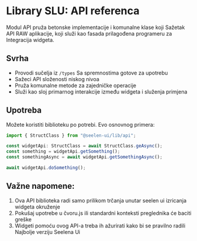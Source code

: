# **Library SLU: API referenca**

Modul API pruža betonske implementacije i komunalne klase koji 
Sažetak API RAW aplikacije, koji služi kao fasada prilagođena programeru za 
Integracija widgeta.

## **Svrha**

* Provodi sučelja iz `/types` Sa spremnostima gotove za upotrebu
* Sažeci API složenosti niskog nivoa
* Pruža komunalne metode za zajedničke operacije
* Služi kao sloj primarnog interakcije između widgeta i služenja 
  primjena

## **Upotreba**

Možete koristiti biblioteku po potrebi. Evo osnovnog primera:

```ts
import { StructClass } from "@seelen-ui/lib/api";

const widgetApi: StructClass = await StructClass.geAsync();
const something = widgetApi.getSomething();
const somethingAsync = await widgetApi.getSomethingAsync();

await widgetApi.doSomething();
```

## **Važne napomene:**

1. Ova API biblioteka radi samo prilikom trčanja unutar seelen ui izricanja widgeta 
   okruženje
2. Pokušaj upotrebe u čvoru.js ili standardni konteksti preglednika će baciti 
   greške
3. Widgeti pomoću ovog API-a treba ih ažurirati kako bi se pravilno radili 
   Najbolje verziju Seelena Ui
